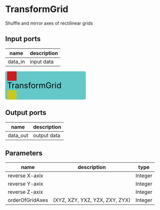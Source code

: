 
# TransformGrid
Shuffle and mirror axes of rectilinear grids

## Input ports
|name|description|
|-|-|
|data_in|input data|


<svg width="256.2" height="90" >
<rect x="0" y="0" width="256.2" height="90" rx="5" ry="5" style="fill:#64c8c8ff;" />
<rect x="6.0" y="0" width="30" height="30" rx="0" ry="0" style="fill:#c81e1eff;" >
<title>data_in</title></rect>
<title>data_in</title></rect><rect x="6.0" y="60" width="30" height="30" rx="0" ry="0" style="fill:#c8c81eff;" >
<title>data_out</title></rect>
<text x="6.0" y="54.0" font-size="1.7999999999999998em">TransformGrid</text></svg>

## Output ports
|name|description|
|-|-|
|data_out|output data|


## Parameters
|name|description|type|
|-|-|-|
|reverse X-axix||Integer|
|reverse Y-axix||Integer|
|reverse Z-axix||Integer|
|orderOfGridAxes| (XYZ, XZY, YXZ, YZX, ZXY, ZYX)|Integer|
